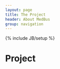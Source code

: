 ```yaml
---
layout: page
title: The Project
header: About MedBus
group: navigation
---
```

{% include JB/setup %}

# Project

